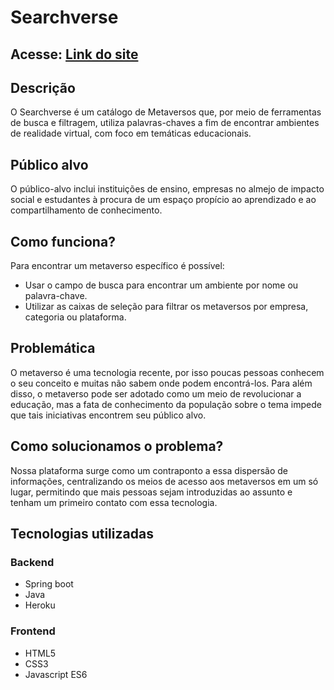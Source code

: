 
# Searchverse

## Acesse: [Link do site](https://danielle-luz.github.io/Searchverse/)

## Descrição
O Searchverse é um catálogo de Metaversos que, por meio de ferramentas de busca e filtragem, utiliza palavras-chaves a fim de encontrar ambientes de realidade virtual, com foco em temáticas educacionais. 

## Público alvo
O público-alvo inclui instituições de ensino, empresas no almejo de impacto social e estudantes à procura de um espaço propício ao aprendizado e ao compartilhamento de conhecimento.

## Como funciona?
Para encontrar um metaverso específico é possível:
* Usar o campo de busca para encontrar um ambiente por nome ou palavra-chave.
* Utilizar as caixas de seleção para filtrar os metaversos por empresa, categoria ou plataforma.

## Problemática
O metaverso é uma tecnologia recente, por isso poucas pessoas conhecem o seu conceito e muitas não sabem onde podem encontrá-los. 
Para além disso, o metaverso pode ser adotado como um meio de revolucionar a educação, mas a fata de conhecimento da população sobre o tema impede que tais iniciativas encontrem seu público alvo.

## Como solucionamos o problema?
Nossa plataforma surge como um contraponto a essa dispersão de informações, centralizando os meios de acesso aos metaversos em um só lugar, permitindo que mais pessoas sejam introduzidas ao assunto e tenham um primeiro contato com essa tecnologia.

## Tecnologias utilizadas
### Backend
* Spring boot
* Java
* Heroku
### Frontend
* HTML5
* CSS3
* Javascript ES6

